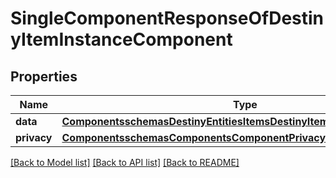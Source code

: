 # SingleComponentResponseOfDestinyItemInstanceComponent

## Properties
Name | Type | Description | Notes
------------ | ------------- | ------------- | -------------
**data** | [**ComponentsschemasDestinyEntitiesItemsDestinyItemInstanceComponent**](ComponentsschemasDestinyEntitiesItemsDestinyItemInstanceComponent.md) |  | [optional] 
**privacy** | [**ComponentsschemasComponentsComponentPrivacySetting**](ComponentsschemasComponentsComponentPrivacySetting.md) |  | [optional] 

[[Back to Model list]](../README.md#documentation-for-models) [[Back to API list]](../README.md#documentation-for-api-endpoints) [[Back to README]](../README.md)


